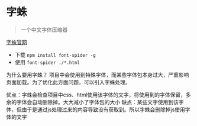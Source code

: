 # 字蛛
> 一个中文字体压缩器

[字蛛官网](http://font-spider.org/)
* 下载 `npm install font-spider -g`
* 使用 `font-spider ./*.html`

为什么要用字蛛？
项目中会使用到特殊字体，而某些字体包本身过大，严重影响页面加载。为了优化此方面问题，可以引入字蛛处理。

优点：字蛛会检查项目中css、html使用该字体的文字，将使用到的字体保留，多余的字体会自动删除掉。大大减小了字体包的大小
缺点：某些文字使用到该字体，但由于是通过js处理过来的内容导致没有获取到。所以字蛛会删除掉js使用字体的文字
